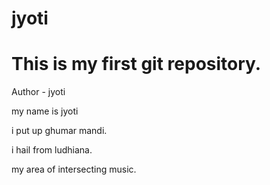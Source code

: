 # jyoti
<h1>This is my first git repository.</h1>
<h></h>Author - jyoti</h>


<html>
<body>


<p> my name is jyoti</p>
<p>i put up ghumar mandi.</p>
<p>i hail from ludhiana.</p>

<p>my area of intersecting music.</p>

</body>
</html>


